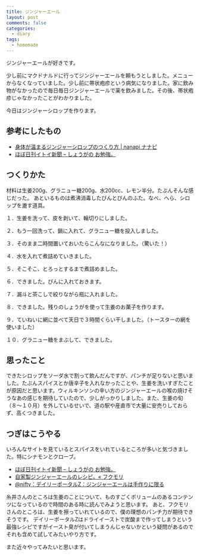 ```yaml
---
title: ジンジャーエール
layout: post
comments: false
categories:
  - diary
tags:
  - homemade
---
```


ジンジャーエールが好きです。

少し前にマクドナルドに行ってジンジャーエールを頼もうとしました。メニューからなくなっていました。少し前に帯状疱疹という病気になりました。家に飲み物がなかったので毎日毎日ジンジャーエールで薬を飲みました。その後、帯状疱疹じゃなかったことがわかりました。

今日はジンジャーシロップを作ります。

<amp-img class="v-img" src="/img/uploads/2012/02/made-ginger-ale-14.jpg" alt="自家製ジンジャーエール" width="449" height="600" layout="responsive"></amp-img>

## 参考にしたもの

*   [身体が温まるジンジャーシロップのつくり方 | nanapi ナナピ][2]
*   [ほぼ日刊イトイ新聞 &#8211; しょうがの お勉強。][3]

## つくりかた

材料は生姜200g、グラニュー糖200g、水200cc、レモン半分。たぶんそんな感じだった。
あといるものは煮沸消毒したびんとびんのふた。なべ、へら、シロップを漉す道具。

<amp-img src="/img/uploads/2012/02/made-ginger-ale-1.jpg" alt="ジンジャーエールの材料" width="600" height="450" layout="responsive"></amp-img>

１．生姜を洗って、皮を剥いて、輪切りにしました。

<amp-img src="/img/uploads/2012/02/made-ginger-ale-3.jpg" alt="生姜輪切り" width="600" height="450" layout="responsive"></amp-img>

２．もう一回洗って、鍋に入れて、グラニュー糖を投入しました。

<amp-img src="/img/uploads/2012/02/made-ginger-ale-6.jpg" alt="ジンジャーシロップ作り（グラニュー糖投入）" width="600" height="450" layout="responsive"></amp-img>

３．そのまま二時間置いておいたらこんなになりました。（驚いた！）

<amp-img src="/img/uploads/2012/02/made-ginger-ale-7.jpg" alt="グラニュー糖に二時間漬けたあとの生姜" width="600" height="450" layout="responsive"></amp-img>

４．水を入れて煮詰めていきました。

<amp-img src="/img/uploads/2012/02/made-ginger-ale-8.jpg" alt="水を入れます" width="600" height="450" layout="responsive"></amp-img>

５．そこそこ、とろっとするまで煮詰めました。

<amp-img src="/img/uploads/2012/02/made-ginger-ale-9.jpg" alt="煮詰めた生姜シロップ" width="600" height="450" layout="responsive"></amp-img>

６．できました。びんに入れておきます。

<amp-img src="/img/uploads/2012/02/made-ginger-ale-10.jpg" alt="ジンジャーシロップを瓶に入れる作業" width="600" height="450" layout="responsive"></amp-img>

７．漏斗と茶こしで絞りながら瓶に入れました。

<amp-img class="v-img" src="/img/uploads/2012/02/made-ginger-ale-11.jpg" alt="瓶に入れた生姜シロップ" width="450" height="600" layout="responsive"></amp-img>

８．できました。残りのしょうがを使って生姜のお菓子を作ります。

<amp-img src="/img/uploads/2012/02/made-ginger-ale-12.jpg" alt="生姜スライス天日干し" width="600" height="450" layout="responsive"></amp-img>

９．ていねいに網に並べて天日で３時間くらい干しました。（トースターの網を使いました）

<amp-img src="/img/uploads/2012/02/made-ginger-ale-13.jpg" alt="生姜チップス" width="600" height="450" layout="responsive"></amp-img>

１０．グラニュー糖をまぶして、できました。

## 思ったこと

できたシロップをソーダ水で割って飲んだんですが、パンチが足りないと思いました。たぶんスパイスとか唐辛子を入れなかったことや、生姜を洗いすぎたことが原因だと思います。ウィルキンソンの辛い方のジンジャーエールの喉の焼けそうなあの感じを期待していたので、少しがっかりしました。また、生姜の旬（８〜１０月）を外しているせいで、道の駅や産直市で大量に安売りしておらず、高くつきました。

## つぎはこうやる

いろんなサイトを見ているとスパイスをいれているところが多いと気づきました。特にシナモンとクローブ。

*   [ほぼ日刊イトイ新聞 &#8211; しょうがの お勉強。][14]
*   [自家製ジンジャーエールのレシピ。« フクモリ][15]
*   [@nifty：デイリーポータルZ：ジンジャーエールは手作りに限る][16]

糸井さんのところは生姜のことについて、ものすごくボリュームのあるコンテンツになっているので時間のある時に読んでみようと思います。
あと、フクモリさんのところは、生姜を擦っていれているので、僕の理想のパンチ力が期待できそうです。
デイリーポータルZはドライイーストで炭酸まで作ってしまうという最強レシピですがイースト臭が付いてしまうんじゃないかという疑問があるのでそれも含めて試してみたいやり方です。

また近々やってみたいと思います。


 [1]: /img/uploads/2012/02/made-ginger-ale-14.jpg
 [2]: http://nanapi.jp/7774/ "身体が温まるジンジャーシロップのつくり方 | nanapi [ナナピ]"
 [3]: http://www.1101.com/ginger/2009-11-27.html "ほぼ日刊イトイ新聞 - しょうがの お勉強。"
 [4]: /img/uploads/2012/02/made-ginger-ale-1.jpg
 [5]: /img/uploads/2012/02/made-ginger-ale-3.jpg
 [6]: /img/uploads/2012/02/made-ginger-ale-6.jpg
 [7]: /img/uploads/2012/02/made-ginger-ale-7.jpg
 [8]: /img/uploads/2012/02/made-ginger-ale-8.jpg
 [9]: /img/uploads/2012/02/made-ginger-ale-9.jpg
 [10]: /img/uploads/2012/02/made-ginger-ale-10.jpg
 [11]: /img/uploads/2012/02/made-ginger-ale-11.jpg
 [12]: /img/uploads/2012/02/made-ginger-ale-12.jpg
 [13]: /img/uploads/2012/02/made-ginger-ale-13.jpg
 [14]: http://www.1101.com/ginger/index.html "ほぼ日刊イトイ新聞 - しょうがの お勉強。"
 [15]: http://fuku-mori.jp/blog/?p=1865 "自家製ジンジャーエールのレシピ。« フクモリ"
 [16]: http://portal.nifty.com/2010/08/07/b/ "@nifty：デイリーポータルZ：ジンジャーエールは手作りに限る"
